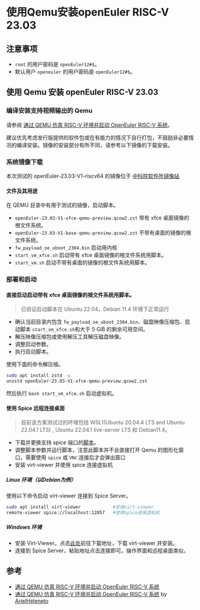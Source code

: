 # 使用Qemu安装openEuler RISC-V 23.03

## 注意事项

- `root` 的用户密码是 `openEuler12#$`。
- 默认用户 `openeuler` 的用户密码是 `openEuler12#$`。

## 使用 Qemu 安装 openEuler RISC-V 23.03

### 编译安装支持视频输出的 Qemu

请参阅 [通过 QEMU 仿真 RISC-V 环境并启动 OpenEuler RISC-V 系统](https://github.com/openeuler-mirror/RISC-V/blob/master/doc/tutorials/vm-qemu-oErv.md)。

建议优先考虑发行版提供的软件包或在有能力的情况下自行打包，不鼓励非必要情况的编译安装。镜像的安装部分有所不同，请参考以下镜像的下载安装。

### 系统镜像下载

本次测试的 openEuler-23.03-V1-riscv64 的镜像位于 [中科院软件所镜像站](http://mirror.iscas.ac.cn/openeuler-sig-riscv/openEuler-RISC-V/preview/openEuler-23.03-V1-riscv64/)

#### 文件及其用途

在 QEMU 目录中有用于测试的镜像，启动脚本。

- `openEuler-23.03-V1-xfce-qemu-preview.qcow2.zst` 带有 xfce 桌面镜像的根文件系统。
- `openEuler-23.03-V1-base-qemu-preview.qcow2.zst` 不带有桌面的镜像的根文件系统。
- `fw_payload_oe_uboot_2304.bin` 启动用内核
- `start_vm_xfce.sh` 启动带有 xfce 桌面镜像的根文件系统用脚本。
- `start_vm.sh` 启动不带有桌面的镜像的根文件系统用脚本。

### 部署和启动

#### 直接启动启动带有 xfce 桌面镜像的根文件系统用脚本。

> 已验证启动脚本在 Ubuntu 22.04，Debian 11.4 环境下正常运行 

- 确认当前目录内包含 `fw_payload_oe_uboot_2304.bin`、磁盘映像压缩包、启动脚本 `start_vm_xfce.sh`和大于 5 GiB 的剩余可用空间。
- 解压映像压缩包或使用解压工具解压磁盘映像。
- 调整启动参数。
- 执行启动脚本。

使用下面的命令解压缩。

```bash
sudo apt install zstd -y
unzstd openEuler-23.03-V1-xfce-qemu-preview.qcow2.zst
```

然后执行 `bash start_vm_xfce.sh` 启动虚拟机。


#### 使用 Spice 远程连接桌面

> 目前该方案测试过的环境包括 WSL1(Ubuntu 20.04.4 LTS and Ubuntu 22.04.1 LTS) , Ubuntu 22.04.1 live-server LTS 和 Debian11.4。

- 下载并更换支持 spice 端口的[脚本](./start_vm.sh)。
- 调整脚本参数并运行脚本，注意此脚本并不会直接打开 Qemu 的图形化窗口，需要使用 `spice` 或 `VNC` 连接后才会弹出窗口
- 安装 virt-viewer 并使用 spice 连接虚拟机

##### Linux 环境（以Debian为例）

使用以下命令启动 virt-viewer 连接到 Spice Server。

```bash
sudo apt install virt-viewer            #安装virt-viewer
remote-viewer spice://localhost:12057   #使用spice连接虚拟机
```

##### Windows 环境

- 安装 Virt-Viewer。点击[此处](https://virt-manager.org/download/)前往下载地址，下载 virt-viewer 并安装。
- 连接到 Spice Server，粘贴地址点击连接即可。操作界面和远程桌面类似。

## 参考

- [通过 QEMU 仿真 RISC-V 环境并启动 OpenEuler RISC-V 系统](https://github.com/openeuler-mirror/RISC-V/blob/master/doc/tutorials/vm-qemu-oErv.md)
- [通过 QEMU 仿真 RISC-V 环境并启动 OpenEuler RISC-V 系统](https://github.com/ArielHeleneto/Work-PLCT/tree/master/awesomeqemu) by [ArielHeleneto](https://github.com/ArielHeleneto)
